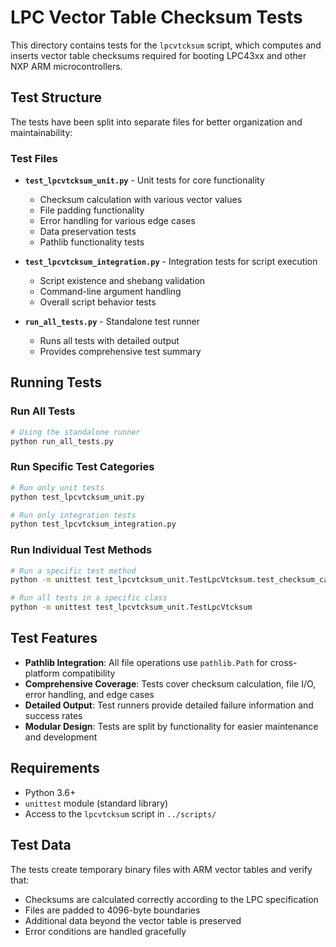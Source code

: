 # LPC Vector Table Checksum Tests

This directory contains tests for the `lpcvtcksum` script, which computes and inserts vector table checksums required for booting LPC43xx and other NXP ARM microcontrollers.

## Test Structure

The tests have been split into separate files for better organization and maintainability:

### Test Files

- **`test_lpcvtcksum_unit.py`** - Unit tests for core functionality
  - Checksum calculation with various vector values
  - File padding functionality
  - Error handling for various edge cases
  - Data preservation tests
  - Pathlib functionality tests

- **`test_lpcvtcksum_integration.py`** - Integration tests for script execution
  - Script existence and shebang validation
  - Command-line argument handling
  - Overall script behavior tests

- **`run_all_tests.py`** - Standalone test runner
  - Runs all tests with detailed output
  - Provides comprehensive test summary

## Running Tests

### Run All Tests
```bash
# Using the standalone runner
python run_all_tests.py
```

### Run Specific Test Categories
```bash
# Run only unit tests
python test_lpcvtcksum_unit.py

# Run only integration tests
python test_lpcvtcksum_integration.py
```

### Run Individual Test Methods
```bash
# Run a specific test method
python -m unittest test_lpcvtcksum_unit.TestLpcVtcksum.test_checksum_calculation_simple

# Run all tests in a specific class
python -m unittest test_lpcvtcksum_unit.TestLpcVtcksum
```

## Test Features

- **Pathlib Integration**: All file operations use `pathlib.Path` for cross-platform compatibility
- **Comprehensive Coverage**: Tests cover checksum calculation, file I/O, error handling, and edge cases
- **Detailed Output**: Test runners provide detailed failure information and success rates
- **Modular Design**: Tests are split by functionality for easier maintenance and development

## Requirements

- Python 3.6+
- `unittest` module (standard library)
- Access to the `lpcvtcksum` script in `../scripts/`

## Test Data

The tests create temporary binary files with ARM vector tables and verify that:
- Checksums are calculated correctly according to the LPC specification
- Files are padded to 4096-byte boundaries
- Additional data beyond the vector table is preserved
- Error conditions are handled gracefully
